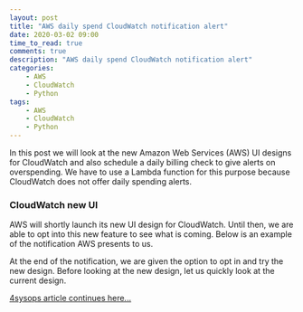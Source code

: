 ```yaml
---
layout: post
title: "AWS daily spend CloudWatch notification alert"
date: 2020-03-02 09:00
time_to_read: true
comments: true
description: "AWS daily spend CloudWatch notification alert"
categories:
    - AWS
    - CloudWatch
    - Python
tags:
    - AWS
    - CloudWatch
    - Python
---
```


In this post we will look at the new Amazon Web Services (AWS) UI designs for CloudWatch and also schedule a daily billing check to give alerts on overspending. We have to use a Lambda function for this purpose because CloudWatch does not offer daily spending alerts.

### CloudWatch new UI

AWS will shortly launch its new UI design for CloudWatch. Until then, we are able to opt into this new feature to see what is coming. Below is an example of the notification AWS presents to us.

At the end of the notification, we are given the option to opt in and try the new design. Before looking at the new design, let us quickly look at the current design.

[4sysops article continues here...](https://4sysops.com/archives/aws-daily-spend-cloudwatch-notification-alert/)
